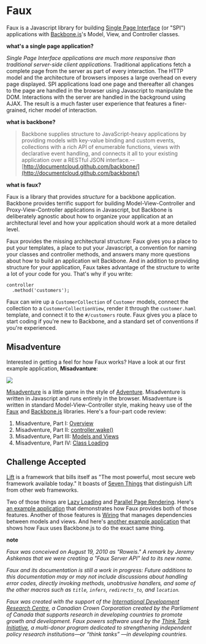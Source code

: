 Faux
===

Faux is a Javascript library for building [Single Page Interface][spi] (or "SPI") applications with [Backbone.js][b]'s Model, View, and Controller classes.

**what's a single page application?**

*Single Page Interface applications are much more responsive than traditional server-side client applications*. Traditional applications fetch a complete page from the server as part of every interaction. The HTTP model and the architecture of browsers imposes a large overhead on every page displayed. SPI applications load one page and thereafter all changes to the page are handled in the browser using Javascript to manipulate the DOM. Interactions with the server are handled in the background using AJAX. The result is a much faster user experience that features a finer-grained, richer model of interaction.

**what is backbone?**

> Backbone supplies structure to JavaScript-heavy applications by providing models with key-value binding and custom events, collections with a rich API of enumerable functions, views with declarative event handling, and connects it all to your existing application over a RESTful JSON interface.--[http://documentcloud.github.com/backbone/](http://documentcloud.github.com/backbone/)

**what is faux?**

Faux is a library that provides *structure* for a backbone application. Backbone provides terrific support for building Model-View-Controller and Proxy-View-Controller applications in Javascript, but Backbone is deliberately agnostic about how to organize your application at an architectural level and how your application should work at a more detailed level.

Faux provides the missing architectural structure: Faux gives you a place to put your templates, a place to put your Javascript, a convention for naming your classes and controller methods, and answers many more questions about how to build an application wit Backbone. And in addition to providing structure for your application, Faux takes advantage of the structure to write a lot of your code for you. That's why if you write:

    controller
      .method('customers');

Faux can wire up a `CustomerCollection` of `Customer` models, connect the collection to a `CustomerCollectionView`, render it through the `customer.haml` template, and connect it to the `#/customers` route. Faux gives you a place to start coding if you're new to Backbone, and a standard set of conventions if you're experienced.

Misadventure
---

Interested in getting a feel for how Faux works? Have a look at our first example application, **Misadvanture**:

<a target="_blank" href="http://min.us/mvkEt6y#1"><img src="http://i.min.us/jeaApo.png" border="0"/></a>

[Misadventure][play] is a little game in the style of [Adventure][a]. Misadventure is written in Javascript and runs entirely in the browser. Misadventure is written in standard Model-View-Controller style, making heavy use of the [Faux][f] and [Backbone.js][b] libraries. Here's a four-part code review:

1. Misadventure, Part I: [Overview][pi]
2. Misadventure, Part II: [controller.wake()][pii]
3. Misadventure, Part III: [Models and Views][piii]
3. Misadventure, Part IV: [Class Loading][piv]

Challenge Accepted
---

[Lift][l] is a framework that bills itself as "The most powerful, most secure web framework available today." It boasts of [Seven Things][st] that distinguish Lift from other web frameworks.

Two of those things are [Lazy Loading][lazy_lift] and [Parallel Page Rendering][parallel_lift]. Here's [an example application][np] that demonstrates how Faux provides both of those features. Another of those features is [Wiring][wiring] that manages dependencies between models and views. And here's [another example application][kt] that shows how Faux uses Backbone.js to do the exact same thing.

**note**

*Faux was conceived on August 19, 2010 as "Roweis." A remark by Jeremy Ashkenas that we were creating a "Faux Server API" led to its new name.*

*Faux and its documentation is still a work in progress: Future additions to this documentation may or may not include discussions about handling error codes, directly invoking methods, unobtrusive handlers, and some of the other macros such as `title`, `infers`, `redirects_to`, and `location`.*

*Faux was created with the support of the [International Development Research Centre][idrc], a Canadian Crown Corporation created by the Parliament of Canada that supports research in developing countries to promote growth and development. Faux powers software used by the [Think Tank Initiative][tti], a multi-donor program dedicated to strengthening independent policy research institutions—or “think tanks” —in developing countries.*

[aanand]: http://github.com/aanand/
[api]: http://www.joelonsoftware.com/articles/APIWar.html "How Microsoft Lost the API War"
[b]: http://documentcloud.github.com/backbone/
[cloud]: http://getcloudkit.com/
[core]: http://www.ridecore.ca "CORE BMX and Boards"
[couch]: http://couchdb.apache.org/
[cps]: http://en.wikipedia.org/wiki/Continuation-passing_style "Continuation-passing style - Wikipedia, the free encyclopedia"
[c]: /raganwald/faux/tree/master/doc/config.md#readme
[functional]: http://osteele.com/sources/javascript/functional/
[f]: /raganwald/faux/tree/master/doc/functions.md#readme
[haml]: http://haml-lang.com/ "#haml"
[jamie]: http://github.com/jamiebikies
[k]: https://github.com/raganwald/JQuery-Combinators
[mvp]:  http://github.com/raganwald/homoiconic/blob/master/2010/10/vc_without_m.md#readme "MVC, PVC and (¬M)VC"
[m]: /raganwald/faux/tree/master/doc/methods.md#readme
[prg]: http://en.wikipedia.org/wiki/Post/Redirect/Get
[raganwald]: http://github.com/raganwald
[read]: http://weblog.raganwald.com/2007/04/writing-programs-for-people-to-read.html "Writing programs for people to read"
[readme]: /raganwald/faux/tree/master/docREADME.md#readme
[sinatra]: http://www.sinatrarb.com/
[spa]: http://en.wikipedia.org/wiki/Single_page_application "Single Page Application"
[spi]: http://itsnat.sourceforge.net/php/spim/spi_manifesto_en.php "The Single Page Interface Manifesto"
[sprout]: http://www.sproutcore.com/
[s]: http://github.com/quirkey/sammy "sammy_js"
[todo]: http://documentcloud.github.com/backbone/examples/todos/index.html
[t]: https://github.com/raganwald/homoiconic/blob/master/2008-10-30/thrush.markdown
[v]: /raganwald/faux/tree/master/doc/more_about_views.md#readme
[w]: /raganwald/faux/tree/master/doc/writing.md#readme
[wicmajsp]: http://raganwald.posterous.com/why-i-call-myself-a-javascript-programmer "Why I Call Myself a Javascript Programmer"
[idrc]: http://publicwebsite.idrc.ca/
[tti]: http://publicwebsite.idrc.ca/EN/Programs/Social_and_Economic_Policy/Think_Tank_Initiative/Pages/default.aspx
[a]: http://www.digitalhumanities.org/dhq/vol/001/2/000009/000009.html
[f]: https://github.com/raganwald/faux
[play]: http://raganwald.github.com/faux/examples/misadventure/
[source]: http://github.com/raganwald/faux/tree/master/examples/misadventure
[b]: http://documentcloud.github.com/backbone/
[pi]: http://github.com/raganwald/homoiconic/tree/master/2011/01/misadventure_part_i.md#readme
[pii]: http://github.com/raganwald/homoiconic/tree/master/2011/01/misadventure_part_ii.md#readme
[piii]: http://github.com/raganwald/homoiconic/tree/master/2011/01/misadventure_part_iii.md#readme
[piv]: http://github.com/raganwald/homoiconic/tree/master/2011/02/misadventure_part_iv.md#readme
[l]: http://www.liftweb.net/
[st]: http://seventhings.liftweb.net/
[lazy_lift]: http://seventhings.liftweb.net/lazy "Lift has built-in Lazy Loading"
[parallel_lift]: http://seventhings.liftweb.net/parallel "Lift can parallelize page rendering"
[kt]: http://raganwald.github.com/faux/examples/knob_and_tube
[np]: http://raganwald.github.com/faux/examples/nonpareil
[wiring]: http://seventhings.liftweb.net/wiring